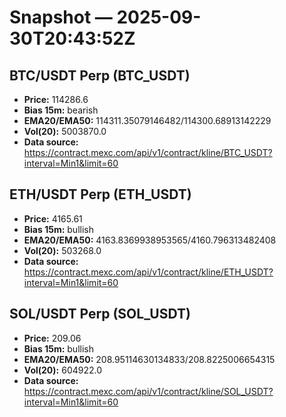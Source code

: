 # Snapshot — 2025-09-30T20:43:52Z

## BTC/USDT Perp (BTC_USDT)
- **Price:** 114286.6
- **Bias 15m:** bearish
- **EMA20/EMA50:** 114311.35079146482/114300.68913142229
- **Vol(20):** 5003870.0
- **Data source:** https://contract.mexc.com/api/v1/contract/kline/BTC_USDT?interval=Min1&limit=60

## ETH/USDT Perp (ETH_USDT)
- **Price:** 4165.61
- **Bias 15m:** bullish
- **EMA20/EMA50:** 4163.8369938953565/4160.796313482408
- **Vol(20):** 503268.0
- **Data source:** https://contract.mexc.com/api/v1/contract/kline/ETH_USDT?interval=Min1&limit=60

## SOL/USDT Perp (SOL_USDT)
- **Price:** 209.06
- **Bias 15m:** bullish
- **EMA20/EMA50:** 208.95114630134833/208.8225006654315
- **Vol(20):** 604922.0
- **Data source:** https://contract.mexc.com/api/v1/contract/kline/SOL_USDT?interval=Min1&limit=60
